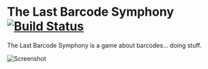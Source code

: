 The Last Barcode Symphony [![Build Status](https://travis-ci.org/eshsrobotics/the-last-barcode-symphony.png?branch=master)](https://travis-ci.org/eshsrobotics/the-last-barcode-symphony)
=========================

The Last Barcode Symphony is a game about barcodes... doing stuff.

![Screenshot](http://eshsrobotics.com/the-last-barcode-symphony/img/screenshot.png)
